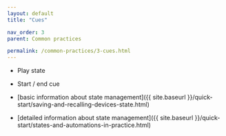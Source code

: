 ```yaml
---
layout: default
title: "Cues"

nav_order: 3
parent: Common practices

permalink: /common-practices/3-cues.html
---
```


- Play state
- Start / end cue

- [basic information about state management]({{ site.baseurl }}/quick-start/saving-and-recalling-devices-state.html)
- [detailed information about state management]({{ site.baseurl }}/quick-start/states-and-automations-in-practice.html)